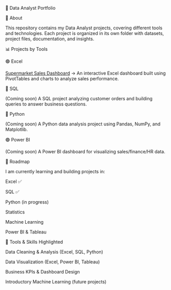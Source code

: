 📂 Data Analyst Portfolio

👋 About

This repository contains my Data Analyst projects, covering different tools and technologies. Each project is organized in its own folder with datasets, project files, documentation, and insights.

📊 Projects by Tools

🟢 Excel

[Supermarket Sales Dashboard](Excel_Projects/Project_Retail_SupermarketSales) → An interactive Excel dashboard built using PivotTables and charts to analyze sales performance.

🔵 SQL

(Coming soon) A SQL project analyzing customer orders and building queries to answer business questions.

🐍 Python

(Coming soon) A Python data analysis project using Pandas, NumPy, and Matplotlib.

🟣 Power BI

(Coming soon) A Power BI dashboard for visualizing sales/finance/HR data.

🎯 Roadmap

I am currently learning and building projects in:

Excel ✅

SQL ✅

Python (in progress)

Statistics

Machine Learning

Power BI & Tableau

🚀 Tools & Skills Highlighted

Data Cleaning & Analysis (Excel, SQL, Python)

Data Visualization (Excel, Power BI, Tableau)

Business KPIs & Dashboard Design

Introductory Machine Learning (future projects)
